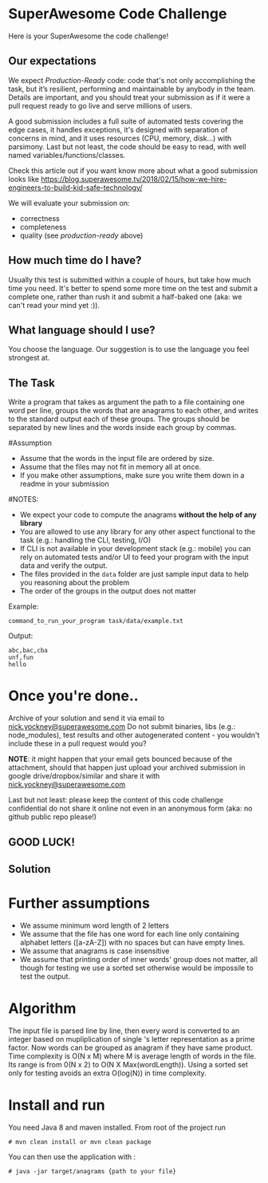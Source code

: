 # SuperAwesome Code Challenge

Here is your SuperAwesome the code challenge!

## Our expectations
We expect *Production-Ready* code: code that's not only accomplishing the task, but it’s resilient, performing and maintainable by anybody in the team.
Details are important, and you should treat your submission as if it were a pull request ready to go live and serve millions of users.

A good submission includes a full suite of automated tests covering the edge cases, it handles exceptions, it's designed with separation of concerns in mind, and it uses resources (CPU, memory, disk...) with parsimony.
Last but not least, the code should be easy to read, with well named variables/functions/classes.

Check this article out if you want know more about what a good submission looks like
https://blog.superawesome.tv/2018/02/15/how-we-hire-engineers-to-build-kid-safe-technology/

We will evaluate your submission on:
* correctness
* completeness
* quality (see *production-ready* above)

## How much time do I have?
Usually this test is submitted within a couple of hours, but take how much time you need.
It's better to spend some more time on the test and submit a complete one, rather than rush it and submit a half-baked one (aka: we can't read your mind yet :)).

## What language should I use?
You choose the language. Our suggestion is to use the language you feel strongest at.

## The Task
Write a program that takes as argument the path to a file containing one word per line, groups the words that are anagrams to each other, and writes to the standard output each of these groups.
The groups should be separated by new lines and the words inside each group by commas.

#Assumption
* Assume that the words in the input file are ordered by size.
* Assume that the files may not fit in memory all at once.
* If you make other assumptions, make sure you write them down in a readme in your submission

#NOTES:
* We expect your code to compute the anagrams __without the help of any library__
* You are allowed to use any library for any other aspect functional to the task (e.g.: handling the CLI, testing, I/O)
* If CLI is not available in your development stack (e.g.: mobile) you can rely on automated tests and/or UI to feed your program with the input data and verify the output.
* The files provided in the `data` folder are just sample input data to help you reasoning about the problem
* The order of the groups in the output does not matter

Example:
```
command_to_run_your_program task/data/example.txt
```

Output:
```
abc,bac,cba
unf,fun
hello
```

# Once you're done..
Archive of your solution and send it via email to nick.yockney@superawesome.com
Do not submit binaries, libs (e.g.: node_modules), test results and other autogenerated content - you wouldn't include these in a pull request would you?

**NOTE**: it might happen that your email gets bounced because of the attachment, should that happen just upload your archived submission in google drive/dropbox/similar and share it with nick.yockney@superawesome.com

Last but not least: please keep the content of this code challenge confidential do not share it online not even in an anonymous form (aka: no github public repo please!)

## GOOD LUCK!


## Solution

# Further assumptions

* We assume minimum word length of 2 letters
* We assume that the file has one word for each line only containing alphabet letters ([a-zA-Z]) with no spaces but can have empty lines.
* We assume that anagrams is case insensitive
* We assume that printing order of inner words' group does not matter, all though for testing we use a sorted set otherwise would be impossile to test the output.

# Algorithm

The input file is parsed line by line, then every word is converted to an integer based on mupliplication of single 's letter representation as a prime factor. Now words can be grouped as anagram if they have same product. Time complexity is O(N x M) where M is average length of words in the file. Its range is from 0(N x 2) to O(N X Max(wordLength)). Using a sorted set only for testing avoids an extra O(log(N)) in time complexity.

# Install and run

You need Java 8 and maven installed.
From root of the project run 

	# mvn clean install or mvn clean package

You can then use the application with :

	# java -jar target/anagrams {path to your file}
